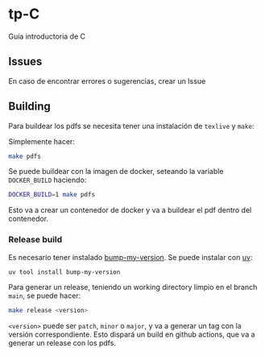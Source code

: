 # tp-C
Guía introductoria de C

## Issues

En caso de encontrar errores o sugerencias, crear un Issue 

## Building

Para buildear los pdfs se necesita tener una instalación de `texlive` y `make`:

Simplemente hacer:
```bash
make pdfs
```

Se puede buildear con la imagen de docker, seteando la variable `DOCKER_BUILD` haciendo:
```bash
DOCKER_BUILD=1 make pdfs
```
Esto va a crear un contenedor de docker y va a buildear el pdf dentro del contenedor.

### Release build

Es necesario tener instalado [bump-my-version](https://github.com/callowayproject/bump-my-version). Se puede instalar con [uv](https://docs.astral.sh/uv/):

```bash
uv tool install bump-my-version
```

Para generar un release, teniendo un working directory limpio en el branch `main`, se puede hacer:

```bash
make release <version>
```

`<version>` puede ser `patch`, `minor` o `major`, y va a generar un tag con la versión correspondiente. Esto dispará un build en github actions, que va a generar un release con los pdfs.
